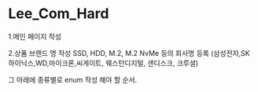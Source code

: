# Lee_Com_Hard
1.메인 페이지 작성

2.상품 브랜드 명 작성
  SSD, HDD, M.2, M.2 NvMe
  등의 회사명 등록
  (삼성전자,SK하이닉스,WD,마이크론,씨게이트, 웨스턴디지털, 샌디스크, 크루셜)
  
  그 아래에 종류별로 
  enum 작성 해야 할 순서.

